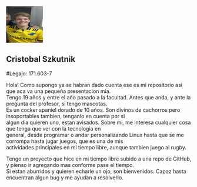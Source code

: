 <img src='foto.jpg' width='100px' height='100px' />

## Cristobal Szkutnik

#Legajo: 171.603-7

  Hola! Como supongo ya se habran dado cuenta ese es mi repositorio asi que aca va una pequeña presentacion mia.  
  Tengo 19 años y entre el año pasado a la facultad. Antes que anda, y ante la pregunta del profesor, si tengo mascotas.  
  Es un cocker spaniel dorado de 10 años. Son divinos de cachorros pero insoportables tambien, tenganlo en cuenta por si  
  algun dia quieren uno, estan avisados. Sobre mi, me interesa cualquier cosa que tenga que ver con la tecnologia en  
  general, desde programar o andar personalizando Linux hasta que se me corrompa hasta jugar juegos, que es una de mis  
  actividades principales en mi tiempo libre, aunque tambien juego al rugby.

  Tengo un proyecto que hice en mi tiempo libre subido a una repo de GitHub, y pienso ir agregando mas conforme pase el tiempo.  
  Si estan aburridos y quieren echarle un ojo, son bienvenidos. Capaz hasta encuentran algun bug y me ayudan a resolverlo.
